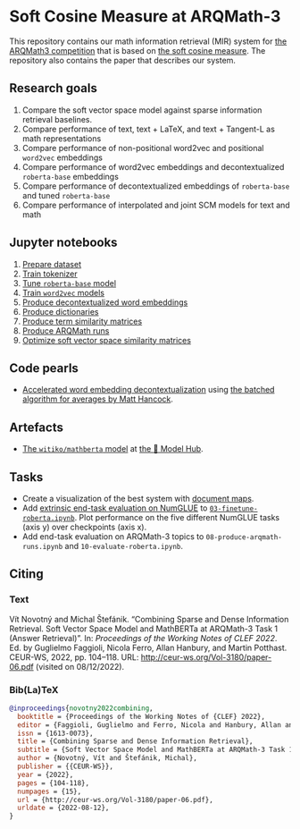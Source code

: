# Soft Cosine Measure at ARQMath-3

This repository contains our math information retrieval (MIR) system for
[the ARQMath3 competition][1] that is based on [the soft cosine measure][2].
The repository also contains the paper that describes our system.

 [1]: https://www.cs.rit.edu/~dprl/ARQMath/
 [2]: https://radimrehurek.com/gensim/auto_examples/tutorials/run_scm.html

## Research goals

1. Compare the soft vector space model against sparse information retrieval
   baselines.
2. Compare performance of text, text + LaTeX, and text + Tangent-L as math
   representations
3. Compare performance of non-positional word2vec and positional `word2vec`
   embeddings
4. Compare performance of word2vec embeddings and decontextualized
   `roberta-base` embeddings
5. Compare performance of decontextualized embeddings of `roberta-base` and
   tuned `roberta-base`
6. Compare performance of interpolated and joint SCM models for text and math

## Jupyter notebooks

1. [Prepare dataset][3]
2. [Train tokenizer][6]
3. [Tune `roberta-base` model][7]
4. [Train `word2vec` models][8]
5. [Produce decontextualized word embeddings][10]
6. [Produce dictionaries][11]
7. [Produce term similarity matrices][12]
8. [Produce ARQMath runs][15]
9. [Optimize soft vector space similarity matrices][29]

## Code pearls

- [Accelerated word embedding decontextualization][16] using
  [the batched algorithm for averages by Matt Hancock][4].

## Artefacts

- [The `witiko/mathberta` model][7] at [the 🤗 Model Hub][17].

## Tasks

- Create a visualization of the best system with [document maps][28].
- Add [extrinsic end-task evaluation on NumGLUE][14] to
  [`03-finetune-roberta.ipynb`][7]. Plot performance on the five different
  NumGLUE tasks (axis y) over checkpoints (axis x).
- Add end-task evaluation on ARQMath-3 topics to
  `08-produce-arqmath-runs.ipynb` and `10-evaluate-roberta.ipynb`.

## Citing

### Text

Vít Novotný and Michal Štefánik.
“Combining Sparse and Dense Information Retrieval. Soft Vector Space Model and
MathBERTa at ARQMath-3 Task 1 (Answer Retrieval)”.
In: *Proceedings of the Working Notes of CLEF 2022*.
Ed. by Guglielmo Faggioli, Nicola Ferro, Allan Hanbury, and Martin Potthast.
CEUR-WS, 2022, pp. 104–118.
URL: <http://ceur-ws.org/Vol-3180/paper-06.pdf> (visited on 08/12/2022).

### Bib(La)TeX

``` bib
@inproceedings{novotny2022combining,
  booktitle = {Proceedings of the Working Notes of {CLEF} 2022},
  editor = {Faggioli, Guglielmo and Ferro, Nicola and Hanbury, Allan and Potthast, Martin},
  issn = {1613-0073},
  title = {Combining Sparse and Dense Information Retrieval},
  subtitle = {Soft Vector Space Model and MathBERTa at ARQMath-3 Task 1 (Answer Retrieval)},
  author = {Novotný, Vít and Štefánik, Michal},
  publisher = {{CEUR-WS}},
  year = {2022},
  pages = {104-118},
  numpages = {15},
  url = {http://ceur-ws.org/Vol-3180/paper-06.pdf},
  urldate = {2022-08-12},
}
```

 [3]: 01-prepare-dataset.ipynb
 [4]: https://notmatthancock.github.io/2017/03/23/simple-batch-stat-updates.html
 [5]: 05-produce-word-embeddings.ipynb
 [6]: 02-train-tokenizers.ipynb
 [7]: 03-finetune-roberta.ipynb
 [8]: 04-train-word2vec.ipynb
 [9]: https://arxiv.org/abs/1912.01412v1
 [10]: 05-produce-decontextualized-word-embeddings.ipynb
 [11]: 06-produce-dicttionaries.ipynb
 [12]: 07-produce-term-similarity-matrices.ipynb
 [13]: https://opus.nlpl.eu/EUconst.php
 [14]: http://allenai.org/data/numglue
 [15]: 08-produce-arqmath-runs.ipynb
 [16]: https://github.com/Witiko/scm-at-arqmath3/blob/d43cdced1bfd15754b4ca54291cf94b097b93068/scm_at_arqmath3/extract_decontextualized_word_embeddings.py#L104-L141
 [17]: https://huggingface.co/witiko/mathberta
 [18]: https://github.com/MIR-MU/WebMIaS#citing-webmias
 [19]: https://huggingface.co/roberta-base#roberta-base-model
 [20]: https://huggingface.co/roberta-base#bibtex-entry-and-citation-info
 [21]: https://huggingface.co/roberta-base#how-to-use
 [22]: https://github.com/MIR-MU/ARQMath-eval
 [23]: https://github.com/MIR-MU/pv211-utils
 [24]: https://easychair.org/conferences/submission?a=28850142;submission=6037102
 [25]: https://stackoverflow.com/a/64333567/657401
 [26]: https://github.com/witiko/doctoral-thesis
 [27]: https://huggingface.co/witiko/mathberta#intrinsic-evaluation-results
 [28]: https://github.com/MIR-MU/document-maps
 [29]: 09-optimize-term-similarity-matrices.ipynb
